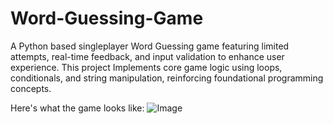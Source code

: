 # Word-Guessing-Game
A Python based singleplayer Word Guessing game featuring limited attempts, real-time feedback, and input validation to enhance user experience. This project Implements core game logic using loops, conditionals, and string manipulation, reinforcing foundational programming concepts.

Here's what the game looks like:
![Image](https://github.com/user-attachments/assets/d2bba574-8dab-4f8c-9356-6681bbf673ec)
